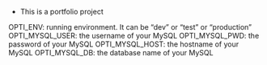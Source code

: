 - This is a portfolio project


OPTI_ENV: running environment. It can be “dev” or “test” or “production”
OPTI_MYSQL_USER: the username of your MySQL
OPTI_MYSQL_PWD: the password of your MySQL
OPTI_MYSQL_HOST: the hostname of your MySQL
OPTI_MYSQL_DB: the database name of your MySQL
